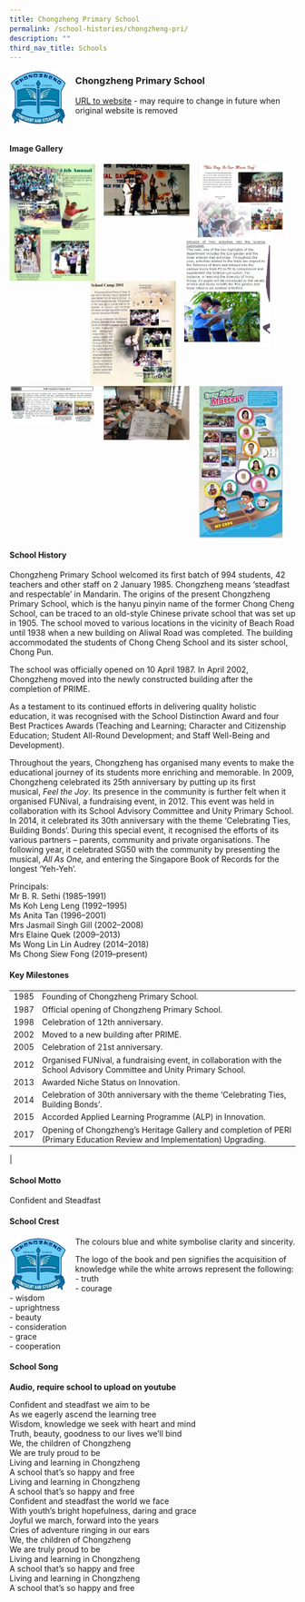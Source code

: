 ```yaml
---
title: Chongzheng Primary School
permalink: /school-histories/chongzheng-pri/
description: ""
third_nav_title: Schools
---
```

<img src="/images/chongzheng1.jpg" style="width:20%;margin-right:15px;" align = "left">

### **Chongzheng Primary School**
[URL to website](https://chongzhengpri.moe.edu.sg/) - may require to change in future when original website is removed

<br clear="left">

#### **Image Gallery**

<p><a href="https://staging.d1yxymztqoj7qn.amplifyapp.com/images/chongzheng2.jpg">  
<img src="/images/chongzheng2.jpg" style="width:30%;margin-right:15px;" align = "left">
</a></p>

<p><a href="https://staging.d1yxymztqoj7qn.amplifyapp.com/images/chongzheng3.jpg">  
<img src="/images/chongzheng3.jpg" style="width:30%;margin-right:15px;" align = "left">
</a></p>

<p><a href="https://staging.d1yxymztqoj7qn.amplifyapp.com/images/chongzheng4.jpg">  
<img src="/images/chongzheng4.jpg" style="width:30%;margin-right:15px;" align = "left">
</a></p>

<p><a href="https://staging.d1yxymztqoj7qn.amplifyapp.com/images/chongzheng7.jpg">  
<img src="/images/chongzheng7.jpg" style="width:30%;margin-right:45px;" align = "right">
</a></p>

<p><a href="https://staging.d1yxymztqoj7qn.amplifyapp.com/images/chongzheng6.jpg">  
<img src="/images/chongzheng6.jpg" style="width:30%;margin-right:15px;" align = "right">
</a></p>

<p><a href="https://staging.d1yxymztqoj7qn.amplifyapp.com/images/chongzheng5.jpg">  
<img src="/images/chongzheng5.jpg" style="width:30%;margin-right:15px;" align = "left">
</a></p>

<p><a href="https://staging.d1yxymztqoj7qn.amplifyapp.com/images/chongzheng8.jpg">  
<img src="/images/chongzheng8.jpg" style="width:30%;margin-right:15px;" align = "left">
</a></p>

<p><a href="https://staging.d1yxymztqoj7qn.amplifyapp.com/images/chongzheng9.jpg">  
<img src="/images/chongzheng9.jpg" style="width:30%;margin-right:15px;" align = "left">
</a></p>

<br clear="left">

#### **School History**
Chongzheng Primary School welcomed its first batch of 994 students, 42 teachers and other staff on 2 January 1985. Chongzheng means ‘steadfast and respectable’ in Mandarin. The origins of the present Chongzheng Primary School, which is the hanyu pinyin name of the former Chong Cheng School, can be traced to an old-style Chinese private school that was set up in 1905. The school moved to various locations in the vicinity of Beach Road until 1938 when a new building on Aliwal Road was completed. The building accommodated the students of Chong Cheng School and its sister school, Chong Pun.

The school was officially opened on 10 April 1987. In April 2002, Chongzheng moved into the newly constructed building after the completion of PRIME.

As a testament to its continued efforts in delivering quality holistic education, it was recognised with the School Distinction Award and four Best Practices Awards (Teaching and Learning; Character and Citizenship Education; Student All-Round Development; and Staff Well-Being and Development).   

Throughout the years, Chongzheng has organised many events to make the educational journey of its students more enriching and memorable. In 2009, Chongzheng celebrated its 25th anniversary by putting up its first musical, _Feel the Joy_. Its presence in the community is further felt when it organised FUNival, a fundraising event, in 2012. This event was held in collaboration with its School Advisory Committee and Unity Primary School. In 2014, it celebrated its 30th anniversary with the theme ‘Celebrating Ties, Building Bonds’. During this special event, it recognised the efforts of its various partners – parents, community and private organisations. The following year, it celebrated SG50 with the community by presenting the musical, _All As One,_ and entering the Singapore Book of Records for the longest ‘Yeh-Yeh’.  

Principals:<br>
Mr B. R. Sethi (1985–1991)<br>
Ms Koh Leng Leng (1992–1995)<br>
Ms Anita Tan (1996–2001)<br>
Mrs Jasmail Singh Gill (2002–2008)<br>
Mrs Elaine Quek (2009–2013)<br>
Ms Wong Lin Lin Audrey (2014–2018)<br>
Ms Chong Siew Fong (2019–present)

#### **Key Milestones**

|  |  |
|:---:|---|
| 1985 | Founding of Chongzheng Primary School. |
| 1987 | Official opening of Chongzheng Primary School. |
| 1998 | Celebration of 12th anniversary. |
| 2002 | Moved to a new building after PRIME. |
| 2005 | Celebration of 21st anniversary. |
| 2012 | Organised FUNival, a fundraising event, in collaboration with the School Advisory Committee and Unity Primary School. |
| 2013 | Awarded Niche Status on Innovation. |
| 2014 | Celebration of 30th anniversary with the theme ‘Celebrating Ties, Building Bonds’. |
| 2015 | Accorded Applied Learning Programme (ALP) in Innovation. |
| 2017 | Opening of Chongzheng’s Heritage Gallery and completion of PERI (Primary Education Review and Implementation) Upgrading. |
|

#### **School Motto**
Confident and Steadfast

#### **School Crest**
<img src="/images/chongzheng1.jpg" style="width:20%;margin-right:15px;" align = "left">

The colours blue and white symbolise clarity and sincerity.

The logo of the book and pen signifies the acquisition of knowledge while the white arrows represent the following:<br>
\- truth<br>
\- courage<br>
\- wisdom<br>
\- uprightness<br>
\- beauty<br>
\- consideration<br>
\- grace<br>
\- cooperation

#### **School Song**
**Audio, require school to upload on youtube**

Confident and steadfast we aim to be<br>
As we eagerly ascend the learning tree<br>
Wisdom, knowledge we seek with heart and mind<br>
Truth, beauty, goodness to our lives we’ll bind<br>
We, the children of Chongzheng<br>
We are truly proud to be<br>
Living and learning in Chongzheng<br>
A school that’s so happy and free<br>
Living and learning in Chongzheng<br>
A school that’s so happy and free<br>
Confident and steadfast the world we face<br>
With youth’s bright hopefulness, daring and grace<br>
Joyful we march, forward into the years<br>
Cries of adventure ringing in our ears<br>
We, the children of Chongzheng<br>
We are truly proud to be<br>
Living and learning in Chongzheng<br>
A school that’s so happy and free<br>
Living and learning in Chongzheng<br>
A school that’s so happy and free